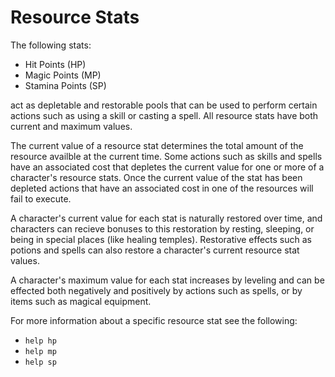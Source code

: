 # Resource Stats
The following stats:

* Hit Points (HP)
* Magic Points (MP)
* Stamina Points (SP)

act as depletable and restorable pools that can be used to perform certain
actions such as using a skill or casting a spell. All resource stats have both
current and maximum values.

The current value of a resource stat determines the total amount of the
resource availble at the current time. Some actions such as skills and spells
have an associated cost that depletes the current value for one or more of a
character's resource stats. Once the current value of the stat has been depleted
actions that have an associated cost in one of the resources will fail to
execute.

A character's current value for each stat is naturally restored over time, and
characters can recieve bonuses to this restoration by resting, sleeping, or
being in special places (like healing temples). Restorative effects such as
potions and spells can also restore a character's current resource stat values.

A character's maximum value for each stat increases by leveling and can be
effected both negatively and positively by actions such as spells, or by items
such as magical equipment.

For more information about a specific resource stat see the following:

* `help hp`
* `help mp`
* `help sp`
